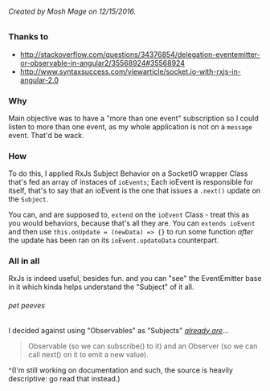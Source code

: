 ###### Created by Mosh Mage on 12/15/2016.
### Thanks to
- http://stackoverflow.com/questions/34376854/delegation-eventemitter-or-observable-in-angular2/35568924#35568924
- http://www.syntaxsuccess.com/viewarticle/socket.io-with-rxjs-in-angular-2.0

### Why
Main objective was to have a "more than one event" subscription so I could listen to more than one event, as my
whole application is not on a `message` event. That'd be wack.

### How
To do this, I applied RxJs Subject Behavior on a SocketIO wrapper Class that's fed an array of instaces of `ioEvents`;
Each ioEvent is responsible for itself, that's to say that an ioEvent is the one that issues a `.next()` update on the `Subject`.

You can, and are supposed to, `extend` on the `ioEvent` Class - treat this as you would behaviors, because that's all they are. You can `extends ioEvent` and then use `this.onUpdate = (newData) => {}` to run some function *after* the update has been ran on its `ioEvent.updateData` counterpart.

### All in all
RxJs is indeed useful, besides fun. and you can "see" the EventEmitter base in it which kinda helps understand the "Subject" of it all.

###### pet peeves
I decided against using "Observables" as "Subjects" [*already are*](http://stackoverflow.com/questions/34376854/delegation-eventemitter-or-observable-in-angular2/35568924#35568924)...
> Observable (so we can subscribe() to it) and an Observer (so we can call next() on it to emit a new value).

^(I'm still working on documentation and such, the source is heavily descriptive: go read that instead.)